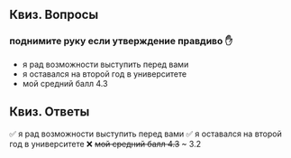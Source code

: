 
## Квиз. Вопросы
### поднимите руку если утверждение правдиво ✋
* я рад возможности выступить перед вами
* я оставался на второй год в университете
* мой средний балл 4.3

<!-- 
разомнёмся и проверим на сколько вы проницательны
первый вопрос контрольный
 -->
## Квиз. Ответы

✅ я рад возможности выступить перед вами
✅ я оставался на второй год в университете
❌ ~~мой средний балл 4.3~~ ~ 3.2

<!-- 
отлично!
похлопайте себе, вы очень проницательный и активны, особенно ...

а теперь, когда мы получили столь важный навык можно идти дальше
надеюсь на вашу поддержку и активное участие и в дальнейшем
 -->
